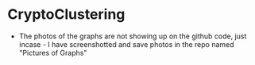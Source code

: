 # CryptoClustering

* The photos of the graphs are not showing up on the github code, just incase - I have screenshotted and save photos in the repo named "Pictures of Graphs"
